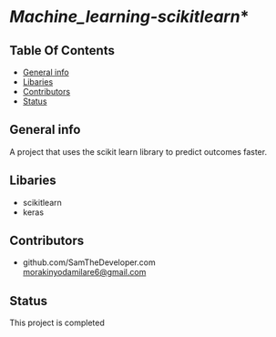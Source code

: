# *Machine_learning-scikitlearn**

## **Table Of Contents**

* [General info](#general-info)
* [Libaries](#Libaries)
* [Contributors](#contributors)
* [Status](#status)

## General info
A project that uses the scikit learn library to predict outcomes faster.

## Libaries
* scikitlearn
* keras





## Contributors
* github.com/SamTheDeveloper.com
<br>  morakinyodamilare6@gmail.com



## Status
This project is completed





